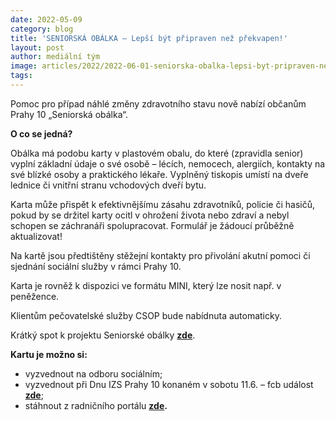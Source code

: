 ```yaml
---
date: 2022-05-09
category: blog
title: 'SENIORSKÁ OBÁLKA – Lepší být připraven než překvapen!'
layout: post
author: mediální tým
image: articles/2022/2022-06-01-seniorska-obalka-lepsi-byt-pripraven-nez-prekvapen.jpg
tags:
---
```



Pomoc pro případ náhlé změny zdravotního stavu nově nabízí občanům Prahy 10 „Seniorská obálka“.

**O co se jedná?**

Obálka má podobu karty v plastovém obalu, do které (zpravidla senior) vyplní základní údaje o své osobě – lécích, nemocech, alergiích, kontakty na své blízké osoby a praktického lékaře. Vyplněný tiskopis umístí na dveře lednice či vnitřní stranu vchodových dveří bytu.

Karta může přispět k efektivnějšímu zásahu zdravotníků, policie či hasičů, pokud by se držitel karty ocitl v ohrožení života nebo zdraví a nebyl schopen se záchranáři spolupracovat. Formulář je žádoucí průběžně aktualizovat!

Na kartě jsou předtištěny stěžejní kontakty pro přivolání akutní pomoci či sjednání sociální služby v rámci Prahy 10.

Karta je rovněž k dispozici ve formátu MINI, který lze nosit např. v peněžence.

Klientům pečovatelské služby CSOP bude nabídnuta automaticky.

Krátký spot k projektu Seniorské obálky  **[zde](https://bit.ly/37VAr09)**.

**Kartu je možno si:**

-   vyzvednout na odboru sociálním;
-   vyzvednout při Dnu IZS Prahy 10 konaném v sobotu 11.6. – fcb událost  **[zde](https://www.facebook.com/events/1429481714189979?acontext=%7B%22event_action_history%22%3A[%7B%22surface%22%3A%22page%22%7D]%7D)**;
-   stáhnout z radničního portálu  ******[zde](https://praha10.cz/mestska-cast/socialni-oblast-a-zdravotni-sluzby/aktuality-z-oblasti-socialni-a-zdravotnictvi/artmid/8001/seniorska-obalka?articleid=3681).******
